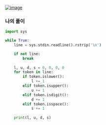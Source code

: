 [![image](https://user-images.githubusercontent.com/69138191/202887660-89c64220-6466-4ae0-97bc-ff14bc502292.png)](https://www.acmicpc.net/problem/10820)

### 나의 풀이
```python
import sys

while True:
    line = sys.stdin.readline().rstrip('\n')

    if not line:
        break
    
    l, u, d, s = 0, 0, 0, 0
    for token in line:
        if token.islower():
            l += 1
        elif token.isupper():
            u += 1
        elif token.isdigit():
            d += 1
        elif token.isspace():
            s += 1
    
    print(l, u, d, s)
```
